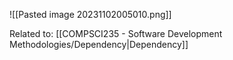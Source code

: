 ![[Pasted image 20231102005010.png]]

Related to: [[COMPSCI235 - Software Development Methodologies/Dependency|Dependency]]
